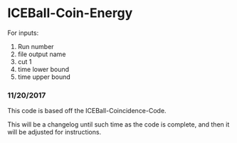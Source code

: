 # ICEBall-Coin-Energy

For inputs: 
1. Run number
2. file output name
3. cut 1
4. time lower bound
5. time upper bound

### 11/20/2017

This code is based off the ICEBall-Coincidence-Code.

This will be a changelog until such time as the code is complete, and then it will be adjusted for instructions.